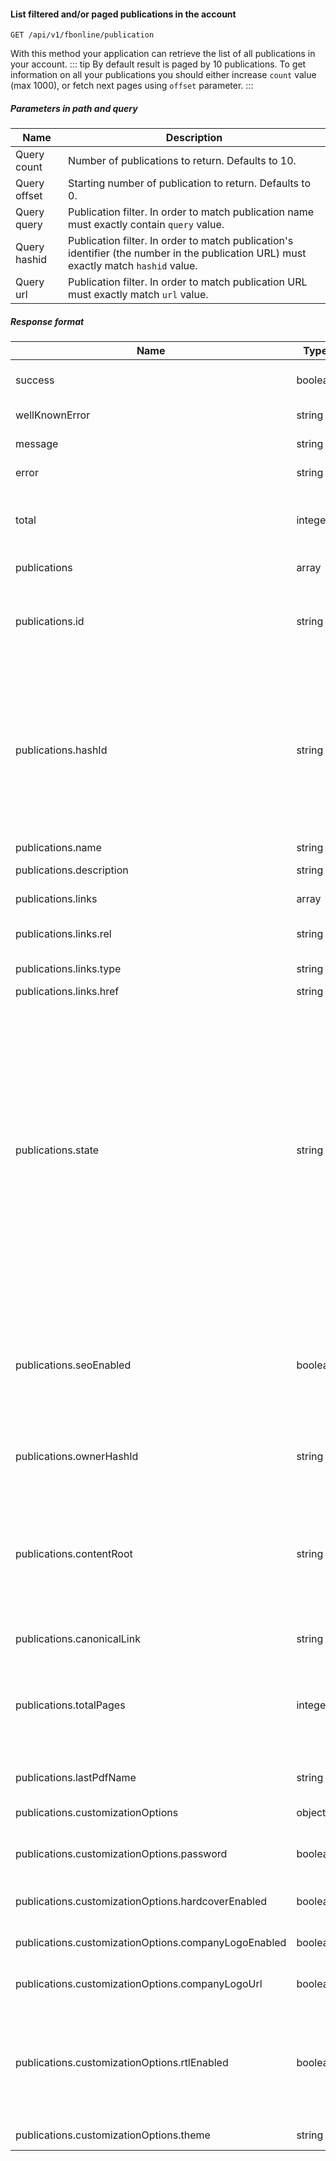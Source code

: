 #### List filtered and/or paged publications in the account
`GET /api/v1/fbonline/publication`

With this method your application can retrieve the list of all publications in your account.
::: tip
By default result is paged by 10 publications. To get information on all your publications you should either increase `count`
value (max 1000), or fetch next pages using `offset` parameter.
:::
##### Parameters in path and query
|Name|Description|
|-|-|
|<Badge>Query</Badge> count|Number of publications to return. Defaults to 10.|
|<Badge>Query</Badge> offset|Starting number of publication to return. Defaults to 0.|
|<Badge>Query</Badge> query|Publication filter. In order to match publication name must exactly contain `query` value.|
|<Badge>Query</Badge> hashid|Publication filter. In order to match publication's identifier (the number in the publication URL) must exactly match `hashid` value.|
|<Badge>Query</Badge> url|Publication filter. In order to match publication URL must exactly match `url` value.|
##### Response format
|Name|Type|Description|
|-|-|-|
|success|boolean|Indicates if your request has been successful or not.|
|wellKnownError|string|Machine-readable error code.|
|message|string|Human-readable error message.|
|error|string|Detailed error code.|
|total|integer|Total number of publications matching request (disregarding offset/count).|
|publications|array|Matching publications.|
|publications.id|string|Publication unique identifier. This one will never change whatever you do with the publication.|
|publications.hashId|string|Publication identifier for URLs. Although it is automatically assigned to all publications  it may change with the help of our support team, so you should not rely on this as a valid/unique publication identifier.|
|publications.name|string|Publication name.|
|publications.description|string|Publication description.|
|publications.links|array|A set of HATEOAS links.|
|publications.links.rel|string|Kind of relation with linked resource.|
|publications.links.type|string|HTTP method to use with this link.|
|publications.links.href|string|Link URL.|
|publications.state|string|Publication status. It may consist of any combination (comma separated) of the following values:  `Trashed` - publication was moved to trash, restoration possible;  `Deleted` - publication was irreversibly deleted;  `CompletedAllStages` - publication has at least one source that converted successfully;  `HasContent`, `Empty`, `Published` - internally used statuses, do not rely on them.|
|publications.seoEnabled|boolean|Is SEO optimization enabled for the publication. That means web search indexing engines will see text  content of your publication and is will appear in our sitemap.|
|publications.ownerHashId|string|Publication owner identifier. You would probably never need it.|
|publications.contentRoot|string|Base URL for all publication assets. Files there are not public, so you cannot access them without viewing actual publication (when it is allowed by publication's security policy).|
|publications.canonicalLink|string|Canonical URL of the publication.|
|publications.totalPages|integer|Total number of pages in the publication. This will have valid value once the publication source has completely converted.|
|publications.lastPdfName|string|The filename of the latest uploaded PDF source file.|
|publications.customizationOptions|object|Publication looks & behavior settings.|
|publications.customizationOptions.password|boolean|Password for password-protected publications.|
|publications.customizationOptions.hardcoverEnabled|boolean|Is hardcover enabled for the publication.|
|publications.customizationOptions.companyLogoEnabled|boolean|Is company logo display enabled for the publications.|
|publications.customizationOptions.companyLogoUrl|boolean|URL which is open on company logo clicks.|
|publications.customizationOptions.rtlEnabled|boolean|Is publication in RTL mode (this is designed for Hebrew and Arabic publications, where page flipping direction and controls layout must be reversed).|
|publications.customizationOptions.theme|string|Selected skin for the publication.|
